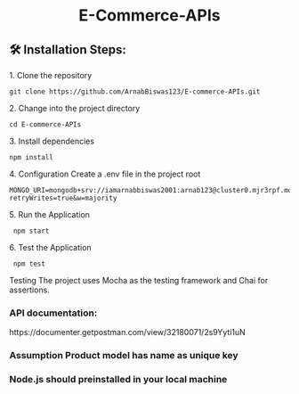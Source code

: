<h1 align="center" id="title">E-Commerce-APIs</h1>

<h2>🛠️ Installation Steps:</h2>

<p>1. Clone the repository</p>

```
git clone https://github.com/ArnabBiswas123/E-commerce-APIs.git
```

<p>2. Change into the project directory</p>

```
cd E-commerce-APIs
```

<p>3. Install dependencies</p>

```
npm install
```

<p>4. Configuration Create a .env file in the project root</p>

```
MONGO_URI=mongodb+srv://iamarnabbiswas2001:arnab123@cluster0.mjr3rpf.mongodb.net/?retryWrites=true&w=majority
```

<p>5. Run the Application</p>

```
 npm start
```

<p>6. Test the Application</p>

```
 npm test
```
<p>Testing The project uses Mocha as the testing framework and Chai for assertions.</p>

<h3>API documentation:</h3>
<a>https://documenter.getpostman.com/view/32180071/2s9Yyti1uN</a>

<h3>
Assumption Product model has name as unique key</h3>
<h3>
Node.js should preinstalled in your local machine</h3>


